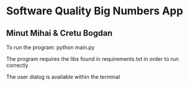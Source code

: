 # Software Quality Big Numbers App

## Minut Mihai & Cretu Bogdan

To run the program: python main.py

The program requires the libs found in requirements.txt in order to run correctly

The user dialog is available within the terminal